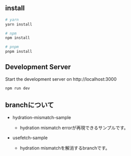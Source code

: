 ## install

```bash
# yarn
yarn install

# npm
npm install

# pnpm
pnpm install
```

## Development Server

Start the development server on http://localhost:3000

```bash
npm run dev
```

## branchについて

- hydration-mismatch-sample
  - hydration mismatch errorが再現できるサンプルです。

- usefetch-sample
  - hydration mismatchを解消するbranchです。
